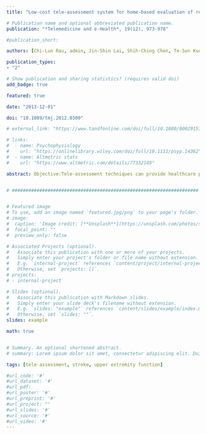 ```yaml
---
title: "Low-cost tele-assessment system for home-based evaluation of reaching ability following stroke"

# Publication name and optional abbreviated publication name.
publication: "*Telemedicine and e-Health*, 19(12), 973-978"

#publication_short: 

authors: [Chi-Lun Rau, admin, Jin-Shin Lai, Shih-Ching Chen, Te-Son Kuo, Fu-Shan Jaw, Jer-Junn Luh]

publication_types:
- "2"

# Show publication and sharing statistics? (requires valid doi)
add_badge: true

featured: true

date: "2013-12-01"

doi: "10.1089/tmj.2012.0300"

# external_link: "https://www.tandfonline.com/doi/full/10.1080/00029157.2016.1225252"

# links: 
#  - name: Psychophysiology
#    url: "https://onlinelibrary.wiley.com/doi/full/10.1111/psyp.14362"
#  - name: Altmetric stats
#    url: "https://www.altmetric.com/details/77332149"

abstract: Objective:Tele-assessment techniques can provide healthcare professionals with easily accessible information regarding patients' clinical progress. Recently, kinematic analysis systems have been used to assess rehabilitative outcomes in stroke patients. Kinematic systems, however, are not compatible with tele-assessment. The objective of our study was to develop a tele-assessment system for acquiring kinematic data of forward reaching movements in stroke patients, with an emphasis on cost-effectiveness, portability, and ease of use.Materials and Methods:We selected four healthy control participants and eight hemiplegic stroke patients for our study. The stroke patients were classified as Brunnstrom stage III, stage IV, or stage V. Our tele-assessment system used two three-axes accelerometers, a potentiometer, a multifunctional data acquisition card, and two computers. A standardized kinematic system was applied simultaneously to validate the measurements recorded by our tele-assessment system during five repetitions of forward reaching movements.Results:The correlation coefficients of the reaching displacement, velocity, and acceleration measurements obtained using our tele-assessment system and the standardized kinematic system were 0.956, 0.896, and 0.727, respectively. Differences in the maximum reaching distance and the maximum reaching velocity of forward reaching movements were observed among the study groups. There were no significant differences in the time required to complete the testing session among the study groups.Conclusions:Our tele-assessment system is valid for the evaluation of upper-extremity reaching ability in stroke patients. Further research is needed to investigate the feasibility of the use of the tele-assessment system in patients' homes.


# ####################################################################


# Featured image
# To use, add an image named `featured.jpg/png` to your page's folder. 
# image:
#  caption: 'Image credit: [**Unsplash**](https://unsplash.com/photos/s9CC2SKySJM)'
#  focal_point: ""
#  preview_only: false

# Associated Projects (optional).
#   Associate this publication with one or more of your projects.
#   Simply enter your project's folder or file name without extension.
#   E.g. `internal-project` references `content/project/internal-project/index.md`.
#   Otherwise, set `projects: []`.
# projects:
# - internal-project

# Slides (optional).
#   Associate this publication with Markdown slides.
#   Simply enter your slide deck's filename without extension.
#   E.g. `slides: "example"` references `content/slides/example/index.md`.
#   Otherwise, set `slides: ""`.
slides: example

math: true


# Summary. An optional shortened abstract.
# summary: Lorem ipsum dolor sit amet, consectetur adipiscing elit. Duis posuere tellus ac convallis placerat. Proin tincidunt magna sed ex sollicitudin condimentum.

tags: [tele-assessment, stroke, upper extremity function]

#url_code: '#'
#url_dataset: '#'
#url_pdf: 
#url_poster: '#'
#url_preprint: '#'
#url_project: ""
#url_slides: '#'
#url_source: '#'
#url_video: '#'
---
```

